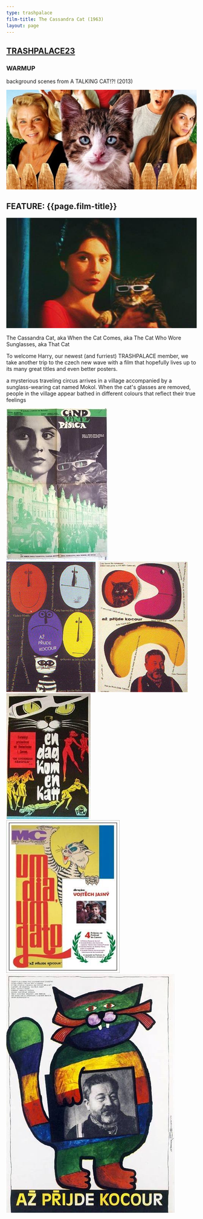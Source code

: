 ```yaml
---
type: trashpalace
film-title: The Cassandra Cat (1963)
layout: page
---
```


## [TRASHPALACE23]({{page.url}})

### WARMUP
 background scenes from A TALKING CAT!?! (2013)

![warmupfilm](/images/trashpalace/TP23-warmup0.jpg)

## FEATURE: {{page.film-title}}

![poster](/images/trashpalace/TP23-6.jpg)

The Cassandra Cat, aka When the Cat Comes, aka The Cat Who Wore Sunglasses, aka That Cat

To welcome Harry, our newest (and furriest) TRASHPALACE member, we take another trip to the czech new wave with a film that hopefully lives up to its many great titles and even better posters.

a mysterious traveling circus arrives in a village accompanied by a sunglass-wearing cat named Mokol. When the cat's glasses are removed, people in the village appear bathed in different colours that reflect their true feelings

![poster](/images/trashpalace/TP23-0.jpg)
![poster](/images/trashpalace/TP23-1.jpg)
![poster](/images/trashpalace/TP23-2.jpg)
![poster](/images/trashpalace/TP23-3.jpg)
![poster](/images/trashpalace/TP23-4.jpg)
![poster](/images/trashpalace/TP23-5.jpg)




